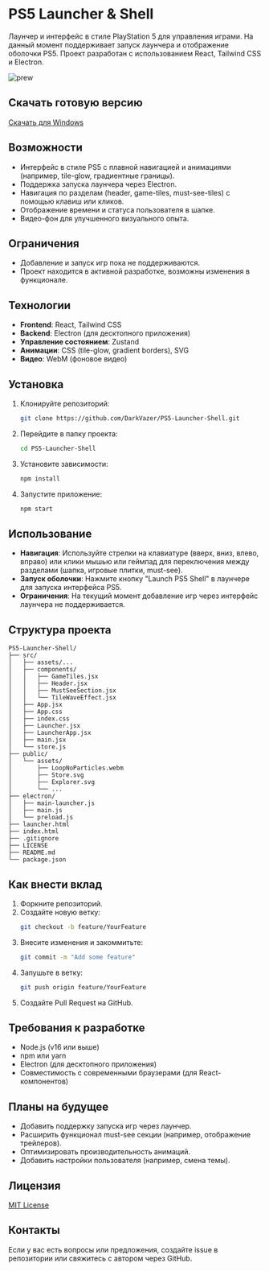 # PS5 Launcher & Shell

Лаунчер и интерфейс в стиле PlayStation 5 для управления играми. На данный момент поддерживает запуск лаунчера и отображение оболочки PS5. Проект разработан с использованием React, Tailwind CSS и Electron.


![prew](https://github.com/user-attachments/assets/d87e04dd-0135-4304-927d-b3f33a71b131)


## Скачать готовую версию
[Скачать для Windows](https://github.com/DarkVazer/PS5-Launcher-Shell/releases/latest)

## Возможности
- Интерфейс в стиле PS5 с плавной навигацией и анимациями (например, tile-glow, градиентные границы).
- Поддержка запуска лаунчера через Electron.
- Навигация по разделам (header, game-tiles, must-see-tiles) с помощью клавиш или кликов.
- Отображение времени и статуса пользователя в шапке.
- Видео-фон для улучшенного визуального опыта.

## Ограничения
- Добавление и запуск игр пока не поддерживаются.
- Проект находится в активной разработке, возможны изменения в функционале.

## Технологии
- **Frontend**: React, Tailwind CSS
- **Backend**: Electron (для десктопного приложения)
- **Управление состоянием**: Zustand
- **Анимации**: CSS (tile-glow, gradient borders), SVG
- **Видео**: WebM (фоновое видео)

## Установка
1. Клонируйте репозиторий:
   ```bash
   git clone https://github.com/DarkVazer/PS5-Launcher-Shell.git
   ```
2. Перейдите в папку проекта:
   ```bash
   cd PS5-Launcher-Shell
   ```
3. Установите зависимости:
   ```bash
   npm install
   ```
4. Запустите приложение:
   ```bash
   npm start
   ```

## Использование
- **Навигация**: Используйте стрелки на клавиатуре (вверх, вниз, влево, вправо) или клики мышью или геймпад для переключения между разделами (шапка, игровые плитки, must-see).
- **Запуск оболочки**: Нажмите кнопку "Launch PS5 Shell" в лаунчере для запуска интерфейса PS5.
- **Ограничения**: На текущий момент добавление игр через интерфейс лаунчера не поддерживается.

## Структура проекта
```
PS5-Launcher-Shell/
├── src/
│   ├── assets/...
│   ├── components/
│   │   ├── GameTiles.jsx
│   │   ├── Header.jsx
│   │   ├── MustSeeSection.jsx
│   │   └── TileWaveEffect.jsx
│   ├── App.jsx
│   ├── App.css
│   ├── index.css
│   ├── Launcher.jsx
│   ├── LauncherApp.jsx
│   ├── main.jsx
│   └── store.js
├── public/
│   └── assets/
│       ├── LoopNoParticles.webm
│       ├── Store.svg
│       ├── Explorer.svg
│       └── ...
├── electron/
│   ├── main-launcher.js
│   ├── main.js
│   └── preload.js
├── launcher.html
├── index.html
├── .gitignore
├── LICENSE
├── README.md
└── package.json
```

## Как внести вклад
1. Форкните репозиторий.
2. Создайте новую ветку:
   ```bash
   git checkout -b feature/YourFeature
   ```
3. Внесите изменения и закоммитьте:
   ```bash
   git commit -m "Add some feature"
   ```
4. Запушьте в ветку:
   ```bash
   git push origin feature/YourFeature
   ```
5. Создайте Pull Request на GitHub.

## Требования к разработке
- Node.js (v16 или выше)
- npm или yarn
- Electron (для десктопного приложения)
- Совместимость с современными браузерами (для React-компонентов)

## Планы на будущее
- Добавить поддержку запуска игр через лаунчер.
- Расширить функционал must-see секции (например, отображение трейлеров).
- Оптимизировать производительность анимаций.
- Добавить настройки пользователя (например, смена темы).

## Лицензия
[MIT License](LICENSE)

## Контакты
Если у вас есть вопросы или предложения, создайте issue в репозитории или свяжитесь с автором через GitHub.
